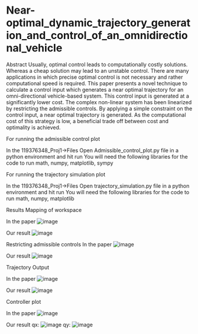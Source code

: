 # Near-optimal_dynamic_trajectory_generation_and_control_of_an_omnidirectional_vehicle

Abstract
Usually, optimal control leads to computationally costly solutions. Whereas a cheap solution may lead to an unstable control. There are many applications in which precise optimal control is not necessary and rather computational speed is required. This paper presents a novel technique to calculate a control input which generates a near optimal trajectory for an omni-directional vehicle-based system. This control input is generated at a significantly lower cost.
The complex non-linear system has been linearized by restricting the admissible controls. By applying a simple constraint on the control input, a near optimal trajectory is generated. As the computational cost of this strategy is low, a beneficial trade off between cost and optimality is achieved.


For running the admissible control plot

In the 119376348_Proj1->Files Open Admissible_control_plot.py file in a python environment and hit run
You will need the following libraries for the code to run 
math, numpy, matplotlib, sympy

For running the trajectory simulation plot

In the 119376348_Proj1->Files Open trajectory_simulation.py file in a python environment and hit run
You will need the following libraries for the code to run 
math, numpy, matplotlib

Results
Mapping of workspace

In the paper
![image](https://github.com/YashasShetty/Near-optimal_dynamic_trajectory_generation_and_control_of_an_omnidirectional_vehicle/assets/112819834/6787ccc6-3719-4579-a021-306a57e7e3e0)

Our result
![image](https://github.com/YashasShetty/Near-optimal_dynamic_trajectory_generation_and_control_of_an_omnidirectional_vehicle/assets/112819834/53ac0fdf-2915-4f73-a74e-b6119adb0004)


Restricting admissible controls
In the paper
![image](https://github.com/YashasShetty/Near-optimal_dynamic_trajectory_generation_and_control_of_an_omnidirectional_vehicle/assets/112819834/62eacf7d-0f46-47fa-9904-e4141a1e0c40)

Our result
![image](https://github.com/YashasShetty/Near-optimal_dynamic_trajectory_generation_and_control_of_an_omnidirectional_vehicle/assets/112819834/6da0c631-babb-4414-bdd2-5f74b81e92cd)


Trajectory Output

In the paper
![image](https://github.com/YashasShetty/Near-optimal_dynamic_trajectory_generation_and_control_of_an_omnidirectional_vehicle/assets/112819834/51fff040-d26a-4e37-aa5f-a14f0ebc45ce)

Our result
![image](https://github.com/YashasShetty/Near-optimal_dynamic_trajectory_generation_and_control_of_an_omnidirectional_vehicle/assets/112819834/40391bc7-7176-4c26-9a4c-fe6e602112ef)

Controller plot

In the paper
![image](https://github.com/YashasShetty/Near-optimal_dynamic_trajectory_generation_and_control_of_an_omnidirectional_vehicle/assets/112819834/f931873c-1ec9-45b7-a6df-4501537f8a8c)

Our result
qx:
![image](https://github.com/YashasShetty/Near-optimal_dynamic_trajectory_generation_and_control_of_an_omnidirectional_vehicle/assets/112819834/60654a26-c5be-44b5-90e3-c9997c983d6a)
qy:
![image](https://github.com/YashasShetty/Near-optimal_dynamic_trajectory_generation_and_control_of_an_omnidirectional_vehicle/assets/112819834/04dd7666-d017-422c-8cb2-b9a78135fcaa)



